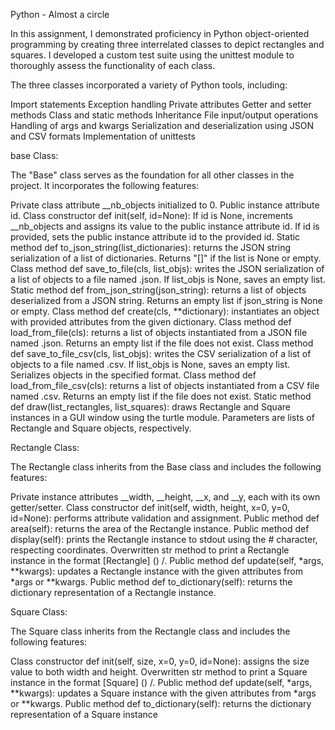 Python - Almost a circle

In this assignment, I demonstrated proficiency in Python object-oriented programming by creating three interrelated classes to depict rectangles and squares. I developed a custom test suite using the unittest module to thoroughly assess the functionality of each class.

The three classes incorporated a variety of Python tools, including:

Import statements
Exception handling
Private attributes
Getter and setter methods
Class and static methods
Inheritance
File input/output operations
Handling of args and kwargs
Serialization and deserialization using JSON and CSV formats
Implementation of unittests

base Class:

The "Base" class serves as the foundation for all other classes in the project. It incorporates the following features:

Private class attribute __nb_objects initialized to 0.
Public instance attribute id.
Class constructor def init(self, id=None):
If id is None, increments __nb_objects and assigns its value to the public instance attribute id.
If id is provided, sets the public instance attribute id to the provided id.
Static method def to_json_string(list_dictionaries): returns the JSON string serialization of a list of dictionaries. Returns "[]" if the list is None or empty.
Class method def save_to_file(cls, list_objs): writes the JSON serialization of a list of objects to a file named <cls name>.json. If list_objs is None, saves an empty list.
Static method def from_json_string(json_string): returns a list of objects deserialized from a JSON string. Returns an empty list if json_string is None or empty.
Class method def create(cls, **dictionary): instantiates an object with provided attributes from the given dictionary.
Class method def load_from_file(cls): returns a list of objects instantiated from a JSON file named <cls name>.json. Returns an empty list if the file does not exist.
Class method def save_to_file_csv(cls, list_objs): writes the CSV serialization of a list of objects to a file named <cls name>.csv. If list_objs is None, saves an empty list. Serializes objects in the specified format.
Class method def load_from_file_csv(cls): returns a list of objects instantiated from a CSV file named <cls name>.csv. Returns an empty list if the file does not exist.
Static method def draw(list_rectangles, list_squares): draws Rectangle and Square instances in a GUI window using the turtle module. Parameters are lists of Rectangle and Square objects, respectively.

Rectangle Class:

The Rectangle class inherits from the Base class and includes the following features:

Private instance attributes __width, __height, __x, and __y, each with its own getter/setter.
Class constructor def init(self, width, height, x=0, y=0, id=None): performs attribute validation and assignment.
Public method def area(self): returns the area of the Rectangle instance.
Public method def display(self): prints the Rectangle instance to stdout using the # character, respecting coordinates.
Overwritten str method to print a Rectangle instance in the format [Rectangle] (<id>) <x>/<y>.
Public method def update(self, *args, **kwargs): updates a Rectangle instance with the given attributes from *args or **kwargs.
Public method def to_dictionary(self): returns the dictionary representation of a Rectangle instance.

Square Class:

The Square class inherits from the Rectangle class and includes the following features:

Class constructor def init(self, size, x=0, y=0, id=None): assigns the size value to both width and height.
Overwritten str method to print a Square instance in the format [Square] (<id>) <x>/<y>.
Public method def update(self, *args, **kwargs): updates a Square instance with the given attributes from *args or **kwargs.
Public method def to_dictionary(self): returns the dictionary representation of a Square instance


